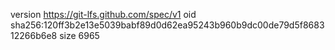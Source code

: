 version https://git-lfs.github.com/spec/v1
oid sha256:120ff3b2e13e5039babf89d0d62ea95243b960b9dc00de79d5f868312266b6e8
size 6965
